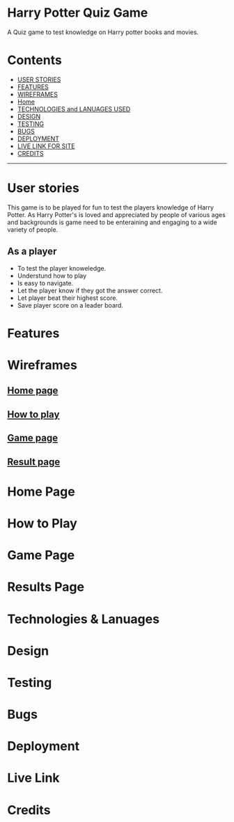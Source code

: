# Harry Potter Quiz Game
A Quiz game to test knowledge on Harry potter books and movies.
# Contents
* [USER STORIES](#USER)
* [FEATURES](#features)
* [WIREFRAMES](#wireframes)
* [Home](#home-page-1)
* [TECHNOLOGIES and LANUAGES USED](#Technologies)
* [DESIGN](#Design)
* [TESTING](#Testing)
* [BUGS](#Bugs)
* [DEPLOYMENT](#Deployment)
* [LIVE LINK FOR SITE](#LIVELINK)
* [CREDITS](#Credits)

---
# User stories
This game is to be played for fun to test the players knowledge of Harry Potter. As Harry Potter's is loved and appreciated by people of various ages and backgrounds is game need to be enteraining and engaging to a wide variety of people.

## As a player 
* To test the player knoweledge.
* Understund how to play
* Is easy to navigate.
* Let the player know if they got the answer correct.
* Let player beat their highest score.
* Save player score on a leader board.

# Features

# Wireframes

## [Home page](documentation/home%20page.png)
## [How to play](documentation/how%20to%20play.png)
## [Game page](documentation/game%20page%20.png)
## [Result page](documentation/result%20page.png)

# Home Page

# How to Play

# Game Page

# Results Page

# Technologies & Lanuages

# Design

# Testing

# Bugs

# Deployment

# Live Link

# Credits 

